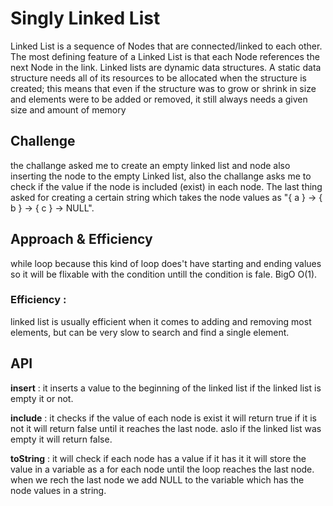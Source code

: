 # Singly Linked List
  Linked List is a sequence of Nodes that are connected/linked to each other. The most defining feature of a Linked List is that each Node references the next Node in the link.
  Linked lists are dynamic data structures. A static data structure needs all of its resources to be allocated when the structure is created; this means that even if the structure was to grow or shrink in size and elements were to be added or removed, it still always needs a given size and amount of memory
## Challenge
the challange asked me to create an empty linked list and node also inserting the node to the empty Linked list, also the challange asks me to check if the value if the node is included (exist) in each node.
The last thing asked for creating a certain string which takes the node values as "{ a } -> { b } -> { c } -> NULL".
## Approach & Efficiency
while loop because this kind of loop does't have starting and ending values so it will be flixable with the condition untill the condition is fale. 
BigO O(1).
### Efficiency :
linked list is usually efficient when it comes to adding and removing most elements, but can be very slow to search and find a single element.
## API
**insert** : it inserts a value to the beginning of the linked list if the linked list is empty it or not.

**include** : it checks if the value of each node is exist it will return true if it is not it will return false until it reaches the last node.
aslo if the linked list was empty it will return false.

**toString** : it will check if each node has a value if it has it it will store the value in a variable as a  for each node  until the loop reaches the last node.
when we rech the last node we add NULL to the variable which has the node values in a string.
